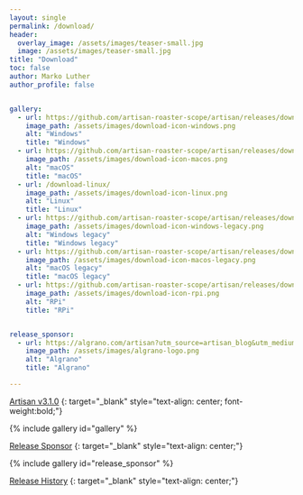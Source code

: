 ```yaml
---
layout: single
permalink: /download/
header:
  overlay_image: /assets/images/teaser-small.jpg
  image: /assets/images/teaser-small.jpg
title: "Download"
toc: false
author: Marko Luther
author_profile: false


gallery:
  - url: https://github.com/artisan-roaster-scope/artisan/releases/download/v3.1.0/artisan-win-x64-3.1.0-setup.exe
    image_path: /assets/images/download-icon-windows.png
    alt: "Windows"
    title: "Windows"
  - url: https://github.com/artisan-roaster-scope/artisan/releases/download/v3.1.0/artisan-mac-3.1.0.dmg
    image_path: /assets/images/download-icon-macos.png
    alt: "macOS"
    title: "macOS"
  - url: /download-linux/
    image_path: /assets/images/download-icon-linux.png
    alt: "Linux"
    title: "Linux"
  - url: https://github.com/artisan-roaster-scope/artisan/releases/download/v3.1.0/artisan-win-x64-legacy-3.1.0-setup.exe
    image_path: /assets/images/download-icon-windows-legacy.png
    alt: "Windows legacy"
    title: "Windows legacy"
  - url: https://github.com/artisan-roaster-scope/artisan/releases/download/v3.1.0/artisan-mac-legacy-3.1.0.dmg
    image_path: /assets/images/download-icon-macos-legacy.png
    alt: "macOS legacy"
    title: "macOS legacy"
  - url: https://github.com/artisan-roaster-scope/artisan/releases/download/v3.1.0/artisan-linux-3.1.0_raspbian-bookworm.deb
    image_path: /assets/images/download-icon-rpi.png
    alt: "RPi"
    title: "RPi"


release_sponsor:
  - url: https://algrano.com/artisan?utm_source=artisan_blog&utm_medium=referral&utm_campaign=algrano_x_artisan&utm_content=blog
    image_path: /assets/images/algrano-logo.png
    alt: "Algrano"
    title: "Algrano"

---
```


[Artisan v3.1.0](https://github.com/artisan-roaster-scope/artisan/releases/tag/v3.1.0)
{: target="_blank" style="text-align: center; font-weight:bold;"}


{% include gallery id="gallery" %}

[Release Sponsor](https://algrano.com/artisan?utm_source=artisan_blog&utm_medium=referral&utm_campaign=algrano_x_artisan&utm_content=blog)
{: target="_blank" style="text-align: center;"}

{% include gallery id="release_sponsor" %}

[Release History](https://github.com/artisan-roaster-scope/artisan/blob/master/wiki/ReleaseHistory.md)
{: target="_blank" style="text-align: center;"}
